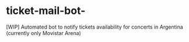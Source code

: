 # ticket-mail-bot-
[WIP] Automated bot to notify tickets availability for concerts in Argentina (currently only Movistar Arena)
